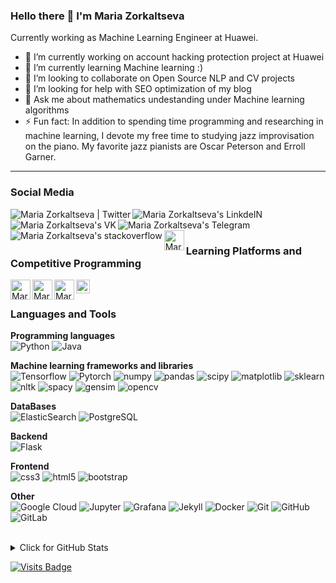 ### Hello there 👋 I'm Maria Zorkaltseva

Currently working as Machine Learning Engineer at Huawei.

- 🔭 I’m currently working on account hacking protection project at Huawei
- 🌱 I’m currently learning Machine learning :)
- 👯 I’m looking to collaborate on Open Source NLP and CV projects
- 🤔 I’m looking for help with SEO optimization of my blog
- 💬 Ask me about mathematics undestanding under Machine learning algorithms
- ⚡ Fun fact: In addition to spending time programming and researching in machine learning, I devote my free time to studying jazz improvisation on the piano. My favorite jazz pianists are Oscar Peterson and Erroll Garner.

<hr>

### Social Media

 <a href="https://twitter.com/MZorkaltseva" title='Twitter'>
    <img align="left" alt="Maria Zorkaltseva | Twitter" src="https://img.icons8.com/fluent/32/000000/twitter.png" />
</a>

 <a href="https://www.linkedin.com/in/maria-zorkaltseva/" title='Linkedin'>
    <img align="left" alt="Maria Zorkaltseva's LinkdeIN" src="https://img.icons8.com/color/32/000000/linkedin.png" />
</a>

 <a href="https://vk.com/id34226086" title='VK'>
    <img align="left" alt="Maria Zorkaltseva's VK" src="https://img.icons8.com/fluent/32/000000/vk-com.png"/>
</a>

<a href="https://t.me/maria_zorkaltseva" title='Telegram'>
    <img align="left" alt="Maria Zorkaltseva's Telegram" src="https://img.icons8.com/fluent/32/000000/telegram-app.png" />
</a>

<a href="https://stackoverflow.com/users/12705601/maria-zorkaltseva" title='stackoverflow'>
    <img align="left" alt="Maria Zorkaltseva's stackoverflow" src="https://img.icons8.com/color/32/000000/stackoverflow.png" />
</a>

<a href="https://medium.com/@maria.zorkaltseva" title='Medium'>
    <img align="left" alt="Maria Zorkaltseva's Medium" width="32px" src="https://img.icons8.com/color/32/000000/medium-monogram.png"/>
</a>

 <br /><br />

### Learning Platforms and Competitive Programming

<a href="https://www.coursera.org/user/2d5dd5a6b58ffcb31297e283cf549320" title='Coursera'>
    <img align="left" alt="Maria Zorkaltseva's Coursera profile" width="32px" src="https://cdn.jsdelivr.net/npm/simple-icons@3.2.0/icons/coursera.svg" />
</a>

<a href="https://leetcode.com/mariazork/" title='Leetcode'>
  <img align="center" alt="Maria Zorkaltseva's Leetcode" width="22px" src="https://cdn.jsdelivr.net/npm/simple-icons@v3/icons/leetcode.svg" />
</a>

<a href="https://www.hackerrank.com/maria_zorkaltse1" title='Hackerrank'>
    <img align="left" alt="Maria Zorkaltseva's hackerrank" width="32px" src="https://cdn.jsdelivr.net/npm/simple-icons@3.2.0/icons/hackerrank.svg" />
</a>

<a href="https://auth.geeksforgeeks.org/user/fear2029/" title='geeksforgeeks'>
    <img align="left" alt="Maria Zorkaltseva's geeksforgeeks" width="32px" src="https://cdn.jsdelivr.net/npm/simple-icons@3.2.0/icons/geeksforgeeks.svg" />
</a>

<br />

### Languages and Tools

**Programming languages**
<br/>
![Python](https://img.shields.io/badge/-Python-005571?style=flat-square&logo=Python)
![Java](https://img.shields.io/badge/-java-005571?style=flat-square&logo=java)

**Machine learning frameworks and libraries**
<br/>
![Tensorflow](https://img.shields.io/badge/-tensorflow-005571?style=flat-square&logo=tensorflow)
![Pytorch](https://img.shields.io/badge/-pytorch-005571?style=flat-square&logo=pytorch)
![numpy](https://img.shields.io/badge/-numpy-005571?style=flat-square&logo=numpy)
![pandas](https://img.shields.io/badge/-pandas-005571?style=flat-square&logo=pandas)
![scipy](https://img.shields.io/badge/-scipy-005571?style=flat-square&logo=scipy)
![matplotlib](https://img.shields.io/badge/-matplotlib-005571?style=flat-square&logo=matplotlib)
![sklearn](https://img.shields.io/badge/-sklearn-005571?style=flat-square&logo=sklearn)
![nltk](https://img.shields.io/badge/-nltk-005571?style=flat-square&logo=nltk)
![spacy](https://img.shields.io/badge/-spacy-005571?style=flat-square&logo=spacy)
![gensim](https://img.shields.io/badge/-gensim-005571?style=flat-square&logo=gensim)
![opencv](https://img.shields.io/badge/-opencv-005571?style=flat-square&logo=opencv)

**DataBases**
<br/>
![ElasticSearch](https://img.shields.io/badge/-ElasticSearch-005571?style=flat-square&logo=elasticsearch)
![PostgreSQL](https://img.shields.io/badge/-PostgreSQL-005571?style=flat-square&logo=postgresql)

**Backend**
<br/>
![Flask](https://img.shields.io/badge/-flask-005571?style=flat-square&logo=flask)

**Frontend**
<br/>
![css3](https://img.shields.io/badge/-css3-005571?style=flat-square&logo=css3)
![html5](https://img.shields.io/badge/-html5-005571?style=flat-square&logo=html5)
![bootstrap](https://img.shields.io/badge/-bootstrap-005571?style=flat-square&logo=bootstrap)

**Other**
<br/>
![Google Cloud](https://img.shields.io/badge/Google%20Cloud-005571?style=flat-square&logo=google-cloud)
![Jupyter](https://img.shields.io/badge/-jupyter-005571?style=flat-square&logo=jupyter)
![Grafana](https://img.shields.io/badge/-grafana-005571?style=flat-square&logo=grafana)
![Jekyll](https://img.shields.io/badge/-jekyll-005571?style=flat-square&logo=jekyll)
![Docker](https://img.shields.io/badge/-Docker-005571?style=flat-square&logo=docker)
![Git](https://img.shields.io/badge/-Git-005571?style=flat-square&logo=git)
![GitHub](https://img.shields.io/badge/-GitHub-005571?style=flat-square&logo=github)
![GitLab](https://img.shields.io/badge/-GitLab-005571?style=flat-square&logo=gitlab)

<br/>

<details>
<summary>Click for GitHub Stats</summary>
<p align="center">
    <img alt = "Maria Zorkaltseva's GitHub Stats" src="https://github-readme-stats.vercel.app/api?username=mariazork&show_icons=true&hide=issues&icon_color=000000&hide_border=true&title_color=5391FE&text_color=555">
    <br/>
    <img alt = "Maria Zorkaltseva's Top Language" src="https://github-readme-stats.vercel.app/api/top-langs/?username=mariazork&hide=html,&hide_border=true&title_color=5391FE&text_color=555">
    <br/>
    <img alt = "Visits Badge" src="https://badges.pufler.dev/visits/mariazork/badge-it">
</p>
</details>

[![Visits Badge](https://badges.pufler.dev/visits/mariazork/badge-it)](https://github.com/MariaZork/)
